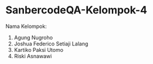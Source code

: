 # SanbercodeQA-Kelompok-4

Nama Kelompok:
1. Agung Nugroho
2. Joshua Federico Setiaji Lalang
3. Kartiko Paksi Utomo
4. Riski Asnawawi
